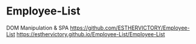 # Employee-List
DOM Manipulation &amp; SPA
https://github.com/ESTHERVICTORY/Employee-List
 https://esthervictory.github.io/Employee-List/Employee-List

